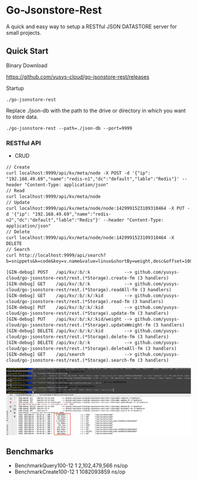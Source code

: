 # Go-Jsonstore-Rest

A quick and easy way to setup a RESTful JSON DATASTORE server for small projects.

## Quick Start

Binary Download

https://github.com/yusys-cloud/go-jsonstore-rest/releases 

Startup

``` 
./go-jsonstore-rest
```

Replace ./json-db with the path to the drive or directory in which you want to store data.

```
./go-jsonstore-rest --path=./json-db --port=9999 
```

### RESTful API

- CRUD

``` 
// Create
curl localhost:9999/api/kv/meta/node -X POST -d '{"ip": "192.168.49.69","name":"redis-n1","dc":"default","lable":"Redis"}' --header "Content-Type: application/json"
// Read
curl localhost:9999/api/kv/meta/node
// Update
curl localhost:9999/api/kv/meta/node/node:1429991523109310464 -X PUT -d '{"ip": "192.168.49.69","name":"redis-n2","dc":"default","lable":"Redis"}' --header "Content-Type: application/json"
// Delete
curl localhost:9999/api/kv/meta/node/node:1429991523109310464 -X DELETE 
// Search
curl http://localhost:9999/api/search?b=snippets&k=code&key=v.name&value=linux&shortBy=weight,desc&offset=10&limit=2
```

``` 
[GIN-debug] POST   /api/kv/:b/:k             --> github.com/yusys-cloud/go-jsonstore-rest/rest.(*Storage).create-fm (3 handlers)
[GIN-debug] GET    /api/kv/:b/:k             --> github.com/yusys-cloud/go-jsonstore-rest/rest.(*Storage).readAll-fm (3 handlers)
[GIN-debug] GET    /api/kv/:b/:k/:kid        --> github.com/yusys-cloud/go-jsonstore-rest/rest.(*Storage).read-fm (3 handlers)
[GIN-debug] PUT    /api/kv/:b/:k/:kid        --> github.com/yusys-cloud/go-jsonstore-rest/rest.(*Storage).update-fm (3 handlers)
[GIN-debug] PUT    /api/kv/:b/:k/:kid/weight --> github.com/yusys-cloud/go-jsonstore-rest/rest.(*Storage).updateWeight-fm (3 handlers)
[GIN-debug] DELETE /api/kv/:b/:k/:kid        --> github.com/yusys-cloud/go-jsonstore-rest/rest.(*Storage).delete-fm (3 handlers)
[GIN-debug] DELETE /api/kv/:b/:k             --> github.com/yusys-cloud/go-jsonstore-rest/rest.(*Storage).deleteAll-fm (3 handlers)
[GIN-debug] GET    /api/search               --> github.com/yusys-cloud/go-jsonstore-rest/rest.(*Storage).search-fm (3 handlers)

```
<img width="550px" src="./docs/static/crud-time-ms.jpg">

## Benchmarks
- BenchmarkQuery100-12    	       1	2,102,479,566 ns/op
- BenchmarkCreate100-12    	       1	1082093859 ns/op
